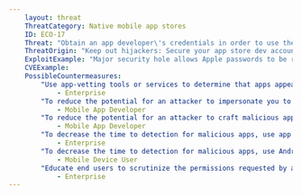 ```yaml
---
    layout: threat
    ThreatCategory: Native mobile app stores
    ID: ECO-17
    Threat: "Obtain an app developer\'s credentials in order to use their credentials to sign and distribute a new malicious app under the developers name / reputation"
    ThreatOrigin: "Keep out hijackers: Secure your app store dev account [^150]"
    ExploitExample: "Major security hole allows Apple passwords to be reset with only email address, date of birth (update) [^152]"
    CVEExample:
    PossibleCountermeasures:
        "Use app-vetting tools or services to determine that apps appear free of malicious behaviors or vulnerabilities prior to authorizing their use.":
            - Enterprise
        "To reduce the potential for an attacker to impersonate you to official apps stores, follow best practices to protect your developer accounts, such as using multi-factor authentication. [^159] [^160]":
            - Mobile App Developer
        "To reduce the potential for an attacker to craft malicious apps that validate against your developer account, follow best practices to protect cryptographic signing material for applications [^162]":
            - Mobile App Developer
        "To decrease the time to detection for malicious apps, use app threat intelligence services to detect malicious apps installed on devices":
            - Enterprise
        "To decrease the time to detection for malicious apps, use Android Verify Apps feature.":
            - Mobile Device User
        "Educate end users to scrutinize the permissions requested by apps, particularly if an updated version requests significantly different permissions than previous ones.":
            - Enterprise
---
```

